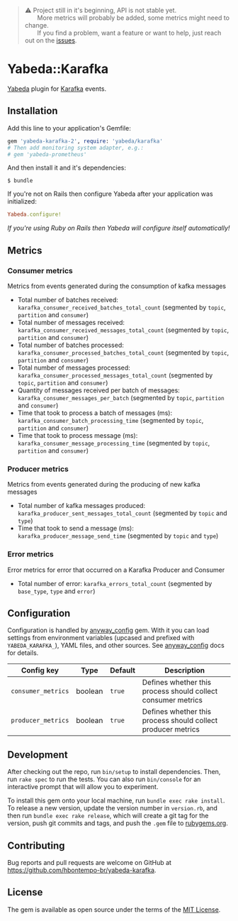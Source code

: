 
> :warning: Project still in it's beginning, API is not stable yet. <br />
> &nbsp;&nbsp;&nbsp;&nbsp;&nbsp;&nbsp; More metrics will probably be added, some metrics might need to change. <br />
> &nbsp;&nbsp;&nbsp;&nbsp;&nbsp;&nbsp; If you find a problem, want a feature or want to help, just reach out on the [issues]. 

# Yabeda::Karafka

[Yabeda] plugin for [Karafka] events.

## Installation
Add this line to your application's Gemfile:

```ruby
gem 'yabeda-karafka-2', require: 'yabeda/karafka'
# Then add monitoring system adapter, e.g.:
# gem 'yabeda-prometheus'
```

And then install it and it's dependencies:

    $ bundle

If you're not on Rails then configure Yabeda after your application was initialized:

```ruby
Yabeda.configure!
```

_If you're using Ruby on Rails then Yabeda will configure itself automatically!_

## Metrics

### Consumer metrics

Metrics from events generated during the consumption of kafka messages

- Total number of batches received: `karafka_consumer_received_batches_total_count` (segmented by `topic`, `partition` and `consumer`)
- Total number of messages received: `karafka_consumer_received_messages_total_count` (segmented by `topic`, `partition` and `consumer`)
- Total number of batches processed: `karafka_consumer_processed_batches_total_count` (segmented by `topic`, `partition` and `consumer`)
- Total number of messages processed: `karafka_consumer_processed_messages_total_count` (segmented by `topic`, `partition` and `consumer`)
- Quantity of messages received per batch of messages: `karafka_consumer_messages_per_batch` (segmented by `topic`, `partition` and `consumer`)
- Time that took to process a batch of messages (ms): `karafka_consumer_batch_processing_time` (segmented by `topic`, `partition` and `consumer`)
- Time that took to process message (ms): `karafka_consumer_message_processing_time` (segmented by `topic`, `partition` and `consumer`)


### Producer metrics

Metrics from events generated during the producing of new kafka messages

- Total number of kafka messages produced: `karafka_producer_sent_messages_total_count` (segmented by `topic` and `type`)
- Time that took to send a message (ms): `karafka_producer_message_send_time` (segmented by `topic` and `type`)

### Error metrics

Error metrics for error that occurred on a Karafka Producer and Consumer

- Total number of error: `karafka_errors_total_count` (segmented by `base_type`, `type` and `error`)

## Configuration

Configuration is handled by [anyway_config] gem. With it you can load settings from environment variables (upcased and prefixed with `YABEDA_KARAFKA_`), YAML files, and other sources. See [anyway_config] docs for details.

| Config key         | Type    | Default | Description                                                  |
|--------------------|---------|---------|--------------------------------------------------------------|
| `consumer_metrics` | boolean | `true`  | Defines whether this process should collect consumer metrics |
| `producer_metrics` | boolean | `true`  | Defines whether this process should collect producer metrics |

## Development

After checking out the repo, run `bin/setup` to install dependencies. Then, run `rake spec` to run the tests. You can also run `bin/console` for an interactive prompt that will allow you to experiment.

To install this gem onto your local machine, run `bundle exec rake install`. To release a new version, update the version number in `version.rb`, and then run `bundle exec rake release`, which will create a git tag for the version, push git commits and tags, and push the `.gem` file to [rubygems.org].

## Contributing

Bug reports and pull requests are welcome on GitHub at https://github.com/hbontempo-br/yabeda-karafka.

## License

The gem is available as open source under the terms of the [MIT License].

[Karafka]: https://github.com/karafka/karafka/ 
[Yabeda]: https://github.com/yabeda-rb/yabeda
[anyway_config]: https://github.com/palkan/anyway_config
[rubygems.org]: https://rubygems.org
[MIT License]: https://opensource.org/licenses/MIT
[issues]: https://github.com/hbontempo-br/yabeda-karafka/issues
